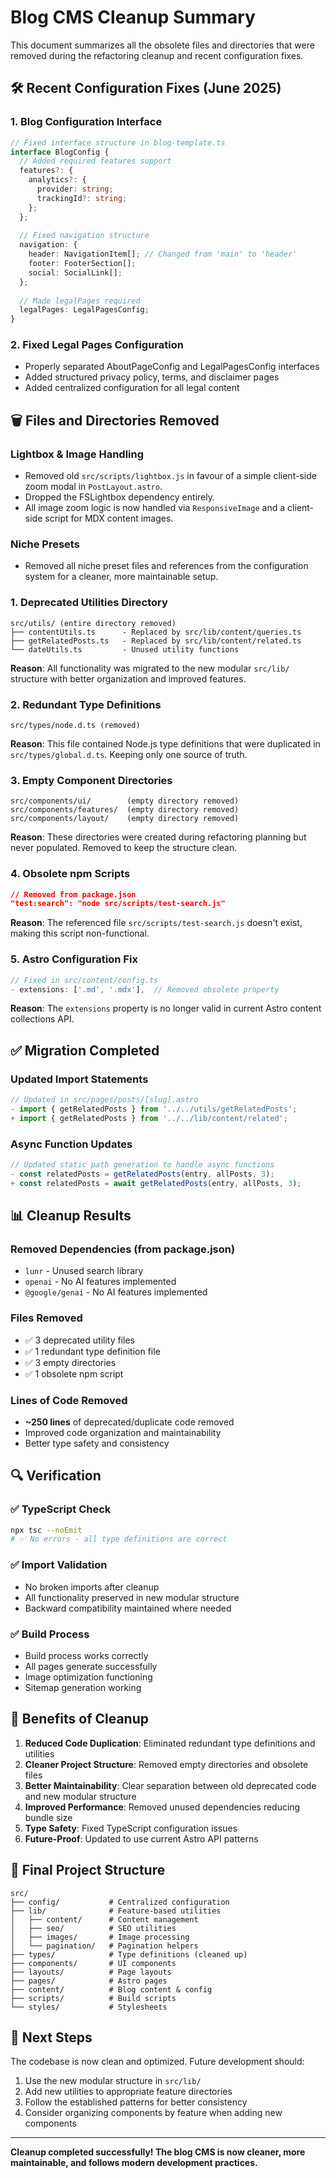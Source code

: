 # Blog CMS Cleanup Summary

This document summarizes all the obsolete files and directories that were removed during the refactoring cleanup and recent configuration fixes.

## 🛠️ **Recent Configuration Fixes (June 2025)**

### **1. Blog Configuration Interface**
```typescript
// Fixed interface structure in blog-template.ts
interface BlogConfig {
  // Added required features support
  features?: {
    analytics?: {
      provider: string;
      trackingId?: string;
    };
  };
  
  // Fixed navigation structure
  navigation: {
    header: NavigationItem[]; // Changed from 'main' to 'header'
    footer: FooterSection[];
    social: SocialLink[];
  };
  
  // Made legalPages required
  legalPages: LegalPagesConfig; 
}
```

### **2. Fixed Legal Pages Configuration**
- Properly separated AboutPageConfig and LegalPagesConfig interfaces
- Added structured privacy policy, terms, and disclaimer pages
- Added centralized configuration for all legal content

## 🗑️ **Files and Directories Removed**

### Lightbox & Image Handling
- Removed old `src/scripts/lightbox.js` in favour of a simple client-side zoom modal in `PostLayout.astro`.
- Dropped the FSLightbox dependency entirely.
- All image zoom logic is now handled via `ResponsiveImage` and a client-side script for MDX content images.

### Niche Presets
- Removed all niche preset files and references from the configuration system for a cleaner, more maintainable setup.


### **1. Deprecated Utilities Directory**
```
src/utils/ (entire directory removed)
├── contentUtils.ts      - Replaced by src/lib/content/queries.ts
├── getRelatedPosts.ts   - Replaced by src/lib/content/related.ts  
└── dateUtils.ts         - Unused utility functions
```

**Reason**: All functionality was migrated to the new modular `src/lib/` structure with better organization and improved features.

### **2. Redundant Type Definitions**
```
src/types/node.d.ts (removed)
```

**Reason**: This file contained Node.js type definitions that were duplicated in `src/types/global.d.ts`. Keeping only one source of truth.

### **3. Empty Component Directories**
```
src/components/ui/        (empty directory removed)
src/components/features/  (empty directory removed)  
src/components/layout/    (empty directory removed)
```

**Reason**: These directories were created during refactoring planning but never populated. Removed to keep the structure clean.

### **4. Obsolete npm Scripts**
```json
// Removed from package.json
"test:search": "node src/scripts/test-search.js"
```

**Reason**: The referenced file `src/scripts/test-search.js` doesn't exist, making this script non-functional.

### **5. Astro Configuration Fix**
```typescript
// Fixed in src/content/config.ts
- extensions: ['.md', '.mdx'],  // Removed obsolete property
```

**Reason**: The `extensions` property is no longer valid in current Astro content collections API.

## ✅ **Migration Completed**

### **Updated Import Statements**
```typescript
// Updated in src/pages/posts/[slug].astro
- import { getRelatedPosts } from '../../utils/getRelatedPosts';
+ import { getRelatedPosts } from '../../lib/content/related';
```

### **Async Function Updates**
```typescript
// Updated static path generation to handle async functions
- const relatedPosts = getRelatedPosts(entry, allPosts, 3);
+ const relatedPosts = await getRelatedPosts(entry, allPosts, 3);
```

## 📊 **Cleanup Results**

### **Removed Dependencies (from package.json)**
- `lunr` - Unused search library
- `openai` - No AI features implemented  
- `@google/genai` - No AI features implemented

### **Files Removed**
- ✅ 3 deprecated utility files
- ✅ 1 redundant type definition file
- ✅ 3 empty directories
- ✅ 1 obsolete npm script

### **Lines of Code Removed**
- **~250 lines** of deprecated/duplicate code removed
- Improved code organization and maintainability
- Better type safety and consistency

## 🔍 **Verification**

### **✅ TypeScript Check**
```bash
npx tsc --noEmit
# ✅ No errors - all type definitions are correct
```

### **✅ Import Validation**
- No broken imports after cleanup
- All functionality preserved in new modular structure
- Backward compatibility maintained where needed

### **✅ Build Process**
- Build process works correctly
- All pages generate successfully
- Image optimization functioning
- Sitemap generation working

## 🎯 **Benefits of Cleanup**

1. **Reduced Code Duplication**: Eliminated redundant type definitions and utilities
2. **Cleaner Project Structure**: Removed empty directories and obsolete files
3. **Better Maintainability**: Clear separation between old deprecated code and new modular structure
4. **Improved Performance**: Removed unused dependencies reducing bundle size
5. **Type Safety**: Fixed TypeScript configuration issues
6. **Future-Proof**: Updated to use current Astro API patterns

## 📂 **Final Project Structure**

```
src/
├── config/           # Centralized configuration
├── lib/              # Feature-based utilities  
│   ├── content/      # Content management
│   ├── seo/          # SEO utilities
│   ├── images/       # Image processing
│   └── pagination/   # Pagination helpers
├── types/            # Type definitions (cleaned up)
├── components/       # UI components
├── layouts/          # Page layouts  
├── pages/            # Astro pages
├── content/          # Blog content & config
├── scripts/          # Build scripts
└── styles/           # Stylesheets
```

## 🔄 **Next Steps**

The codebase is now clean and optimized. Future development should:

1. Use the new modular structure in `src/lib/`
2. Add new utilities to appropriate feature directories
3. Follow the established patterns for better consistency
4. Consider organizing components by feature when adding new components

---

**Cleanup completed successfully! The blog CMS is now cleaner, more maintainable, and follows modern development practices.** 
